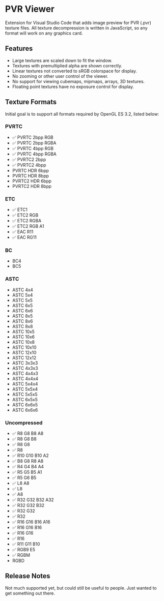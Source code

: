 # PVR Viewer

Extension for Visual Studio Code that adds image preview for PVR (.pvr) texture files. All texture decompression is written in JavaScript, so any format will work on any graphics card.

## Features

* Large textures are scaled down to fit the window.
* Textures with premultiplied alpha are shown correctly.
* Linear textures not converted to sRGB colorspace for display.
* No zooming or other user control of the viewer.
* No support for viewing cubemaps, mipmaps, arrays, 3D textures.
* Floating point textures have no exposure control for display.

## Texture Formats

Initial goal is to support all formats required by OpenGL ES 3.2, listed below:

### PVRTC

* ✅ PVRTC 2bpp RGB
* ✅ PVRTC 2bpp RGBA
* ✅ PVRTC 4bpp RGB
* ✅ PVRTC 4bpp RGBA
* ✅ PVRTC2 2bpp
* ✅ PVRTC2 4bpp
* PVRTC HDR 6bpp
* PVRTC HDR 8bpp
* PVRTC2 HDR 6bpp
* PVRTC2 HDR 8bpp

### ETC

* ✅ ETC1
* ✅ ETC2 RGB
* ✅ ETC2 RGBA
* ✅ ETC2 RGB A1
* ✅ EAC R11
* ✅ EAC RG11

### BC

* BC4
* BC5

### ASTC

* ASTC 4x4
* ASTC 5x4
* ASTC 5x5
* ASTC 6x5
* ASTC 6x6
* ASTC 8x5
* ASTC 8x6
* ASTC 8x8
* ASTC 10x5
* ASTC 10x6
* ASTC 10x8
* ASTC 10x10
* ASTC 12x10
* ASTC 12x12
* ASTC 3x3x3
* ASTC 4x3x3
* ASTC 4x4x3
* ASTC 4x4x4
* ASTC 5x4x4
* ASTC 5x5x4
* ASTC 5x5x5
* ASTC 6x5x5
* ASTC 6x6x5
* ASTC 6x6x6

### Uncompressed

* ✅ R8 G8 B8 A8
* ✅ R8 G8 B8
* ✅ R8 G8
* ✅ R8
* ✅ R10 G10 B10 A2
* ✅ B8 G8 R8 A8
* ✅ R4 G4 B4 A4
* ✅ R5 G5 B5 A1
* ✅ R5 G6 B5
* ✅ L8 A8
* ✅ L8
* ✅ A8
* ✅ R32 G32 B32 A32
* ✅ R32 G32 B32
* ✅ R32 G32
* ✅ R32
* ✅ R16 G16 B16 A16
* ✅ R16 G16 B16
* ✅ R16 G16
* ✅ R16
* ✅ R11 G11 B10
* ✅ RGB9 E5
* ✅ RGBM
* RGBD

## Release Notes

Not much supported yet, but could still be useful to people. Just wanted to get something out there.
